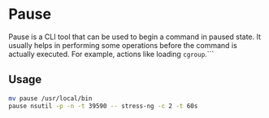 # Pause

Pause is a CLI tool that can be used to begin a command in paused state. It usually helps in performing some operations before the command is actually executed. 
For example, actions like loading `cgroup`.```

## Usage

```sh
mv pause /usr/local/bin
pause nsutil -p -n -t 39590 -- stress-ng -c 2 -t 60s
```
